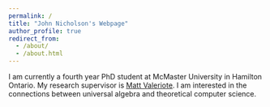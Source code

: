 ```yaml
---
permalink: /
title: "John Nicholson's Webpage"
author_profile: true
redirect_from: 
  - /about/
  - /about.html
---
```


I am currently a fourth year PhD student at McMaster University in Hamilton Ontario. My research supervisor is [Matt Valeriote](https://math.mcmaster.ca/~matt/). I am interested in the connections between universal algebra and theoretical computer science.